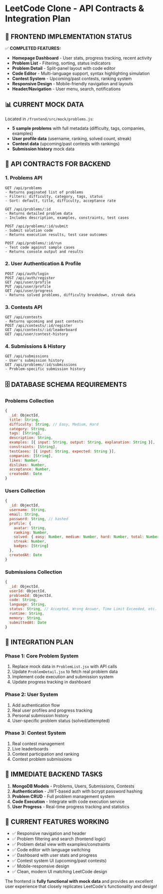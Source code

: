 # LeetCode Clone - API Contracts & Integration Plan

## 🚀 FRONTEND IMPLEMENTATION STATUS
✅ **COMPLETED FEATURES:**
- **Homepage Dashboard** - User stats, progress tracking, recent activity
- **Problem List** - Filtering, sorting, status indicators
- **Problem Detail** - Split-panel layout with code editor
- **Code Editor** - Multi-language support, syntax highlighting simulation
- **Contest System** - Upcoming/past contests, ranking system
- **Responsive Design** - Mobile-friendly navigation and layouts
- **Header/Navigation** - User menu, search, notifications

## 📊 CURRENT MOCK DATA
Located in `/frontend/src/mock/problems.js`:
- **5 sample problems** with full metadata (difficulty, tags, companies, examples)
- **User profile data** (username, ranking, solved count, streak)
- **Contest data** (upcoming/past contests with rankings)
- **Submission history** mock data

## 🔌 API CONTRACTS FOR BACKEND

### 1. Problems API
```
GET /api/problems
- Returns paginated list of problems
- Filters: difficulty, category, tags, status
- Sort: default, title, difficulty, acceptance rate

GET /api/problems/:id  
- Returns detailed problem data
- Includes description, examples, constraints, test cases

POST /api/problems/:id/submit
- Submit solution code
- Returns execution results, test case outcomes

POST /api/problems/:id/run
- Test code against sample cases
- Returns console output and results
```

### 2. User Authentication & Profile
```
POST /api/auth/login
POST /api/auth/register
GET /api/user/profile
PUT /api/user/profile
GET /api/user/progress
- Returns solved problems, difficulty breakdown, streak data
```

### 3. Contests API
```
GET /api/contests
- Returns upcoming and past contests
POST /api/contests/:id/register
GET /api/contests/:id/leaderboard
GET /api/user/contest-history
```

### 4. Submissions & History  
```
GET /api/submissions
- User's submission history
GET /api/problems/:id/submissions
- Problem-specific submission history
```

## 🗄️ DATABASE SCHEMA REQUIREMENTS

### Problems Collection
```javascript
{
  _id: ObjectId,
  title: String,
  difficulty: String, // Easy, Medium, Hard
  category: String,
  tags: [String],
  description: String,
  examples: [{ input: String, output: String, explanation: String }],
  constraints: [String],
  testCases: [{ input: String, expected: String }],
  companies: [String],
  likes: Number,
  dislikes: Number,
  acceptance: Number,
  createdAt: Date
}
```

### Users Collection  
```javascript
{
  _id: ObjectId,
  username: String,
  email: String,
  password: String, // hashed
  profile: {
    avatar: String,
    ranking: Number,
    solved: { easy: Number, medium: Number, hard: Number, total: Number },
    streak: Number,
    badges: [String]
  },
  createdAt: Date
}
```

### Submissions Collection
```javascript
{
  _id: ObjectId,
  userId: ObjectId,
  problemId: ObjectId,
  code: String,
  language: String,
  status: String, // Accepted, Wrong Answer, Time Limit Exceeded, etc.
  runtime: String,
  memory: String,
  submittedAt: Date
}
```

## 🔧 INTEGRATION PLAN

### Phase 1: Core Problem System
1. Replace mock data in `ProblemList.jsx` with API calls
2. Update `ProblemDetail.jsx` to fetch real problem data
3. Implement code execution and submission system
4. Update progress tracking in dashboard

### Phase 2: User System
1. Add authentication flow
2. Real user profiles and progress tracking
3. Personal submission history
4. User-specific problem status (solved/attempted)

### Phase 3: Contest System
1. Real contest management
2. Live leaderboards
3. Contest participation and ranking
4. Contest problem submissions

## 🎯 IMMEDIATE BACKEND TASKS
1. **MongoDB Models** - Problems, Users, Submissions, Contests
2. **Authentication** - JWT-based auth with bcrypt password hashing
3. **Problem CRUD** - Full problem management system
4. **Code Execution** - Integrate with code execution service
5. **User Progress** - Real-time progress tracking and statistics

## 🌟 CURRENT FEATURES WORKING
- ✅ Responsive navigation and header
- ✅ Problem filtering and search (frontend logic)
- ✅ Problem detail view with examples/constraints  
- ✅ Code editor with language switching
- ✅ Dashboard with user stats and progress
- ✅ Contest system UI (upcoming/past contests)
- ✅ Mobile-responsive design
- ✅ Clean, modern UI matching LeetCode design

The frontend is **fully functional with mock data** and provides an excellent user experience that closely replicates LeetCode's functionality and design!